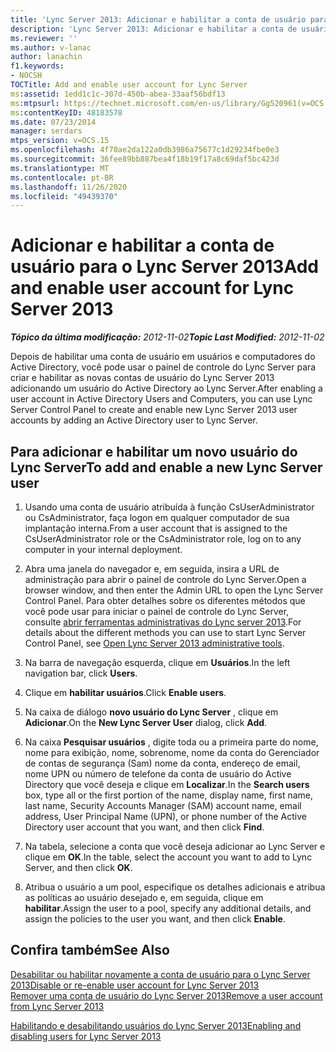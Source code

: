 ```yaml
---
title: 'Lync Server 2013: Adicionar e habilitar a conta de usuário para o Lync Server'
description: 'Lync Server 2013: Adicionar e habilitar a conta de usuário para o Lync Server.'
ms.reviewer: ''
ms.author: v-lanac
author: lanachin
f1.keywords:
- NOCSH
TOCTitle: Add and enable user account for Lync Server
ms:assetid: 1edd1c1c-307d-450b-abea-33aaf56bdf13
ms:mtpsurl: https://technet.microsoft.com/en-us/library/Gg520961(v=OCS.15)
ms:contentKeyID: 48183578
ms.date: 07/23/2014
manager: serdars
mtps_version: v=OCS.15
ms.openlocfilehash: 4f70ae2da122a0db3986a75677c1d29234fbe0e3
ms.sourcegitcommit: 36fee89bb887bea4f18b19f17a8c69daf5bc423d
ms.translationtype: MT
ms.contentlocale: pt-BR
ms.lasthandoff: 11/26/2020
ms.locfileid: "49439370"
---
```

# <a name="add-and-enable-user-account-for-lync-server-2013"></a><span data-ttu-id="76fa1-103">Adicionar e habilitar a conta de usuário para o Lync Server 2013</span><span class="sxs-lookup"><span data-stu-id="76fa1-103">Add and enable user account for Lync Server 2013</span></span>

<div data-xmlns="http://www.w3.org/1999/xhtml">

<div class="topic" data-xmlns="http://www.w3.org/1999/xhtml" data-msxsl="urn:schemas-microsoft-com:xslt" data-cs="https://msdn.microsoft.com/">

<div data-asp="https://msdn2.microsoft.com/asp">



</div>

<div id="mainSection">

<div id="mainBody"><span data-ttu-id="76fa1-104">

<span> </span></span><span class="sxs-lookup"><span data-stu-id="76fa1-104">

<span> </span></span></span>

<span data-ttu-id="76fa1-105">_**Tópico da última modificação:** 2012-11-02_</span><span class="sxs-lookup"><span data-stu-id="76fa1-105">_**Topic Last Modified:** 2012-11-02_</span></span>

<span data-ttu-id="76fa1-106">Depois de habilitar uma conta de usuário em usuários e computadores do Active Directory, você pode usar o painel de controle do Lync Server para criar e habilitar as novas contas de usuário do Lync Server 2013 adicionando um usuário do Active Directory ao Lync Server.</span><span class="sxs-lookup"><span data-stu-id="76fa1-106">After enabling a user account in Active Directory Users and Computers, you can use Lync Server Control Panel to create and enable new Lync Server 2013 user accounts by adding an Active Directory user to Lync Server.</span></span>

<div>

## <a name="to-add-and-enable-a-new-lync-server-user"></a><span data-ttu-id="76fa1-107">Para adicionar e habilitar um novo usuário do Lync Server</span><span class="sxs-lookup"><span data-stu-id="76fa1-107">To add and enable a new Lync Server user</span></span>

1.  <span data-ttu-id="76fa1-108">Usando uma conta de usuário atribuída à função CsUserAdministrator ou CsAdministrator, faça logon em qualquer computador de sua implantação interna.</span><span class="sxs-lookup"><span data-stu-id="76fa1-108">From a user account that is assigned to the CsUserAdministrator role or the CsAdministrator role, log on to any computer in your internal deployment.</span></span>

2.  <span data-ttu-id="76fa1-109">Abra uma janela do navegador e, em seguida, insira a URL de administração para abrir o painel de controle do Lync Server.</span><span class="sxs-lookup"><span data-stu-id="76fa1-109">Open a browser window, and then enter the Admin URL to open the Lync Server Control Panel.</span></span> <span data-ttu-id="76fa1-110">Para obter detalhes sobre os diferentes métodos que você pode usar para iniciar o painel de controle do Lync Server, consulte [abrir ferramentas administrativas do Lync server 2013](lync-server-2013-open-lync-server-administrative-tools.md).</span><span class="sxs-lookup"><span data-stu-id="76fa1-110">For details about the different methods you can use to start Lync Server Control Panel, see [Open Lync Server 2013 administrative tools](lync-server-2013-open-lync-server-administrative-tools.md).</span></span>

3.  <span data-ttu-id="76fa1-111">Na barra de navegação esquerda, clique em **Usuários**.</span><span class="sxs-lookup"><span data-stu-id="76fa1-111">In the left navigation bar, click **Users**.</span></span>

4.  <span data-ttu-id="76fa1-112">Clique em **habilitar usuários**.</span><span class="sxs-lookup"><span data-stu-id="76fa1-112">Click **Enable users**.</span></span>

5.  <span data-ttu-id="76fa1-113">Na caixa de diálogo **novo usuário do Lync Server** , clique em **Adicionar**.</span><span class="sxs-lookup"><span data-stu-id="76fa1-113">On the **New Lync Server User** dialog, click **Add**.</span></span>

6.  <span data-ttu-id="76fa1-114">Na caixa **Pesquisar usuários** , digite toda ou a primeira parte do nome, nome para exibição, nome, sobrenome, nome da conta do Gerenciador de contas de segurança (Sam) nome da conta, endereço de email, nome UPN ou número de telefone da conta de usuário do Active Directory que você deseja e clique em **Localizar**.</span><span class="sxs-lookup"><span data-stu-id="76fa1-114">In the **Search users** box, type all or the first portion of the name, display name, first name, last name, Security Accounts Manager (SAM) account name, email address, User Principal Name (UPN), or phone number of the Active Directory user account that you want, and then click **Find**.</span></span>

7.  <span data-ttu-id="76fa1-115">Na tabela, selecione a conta que você deseja adicionar ao Lync Server e clique em **OK**.</span><span class="sxs-lookup"><span data-stu-id="76fa1-115">In the table, select the account you want to add to Lync Server, and then click **OK**.</span></span>

8.  <span data-ttu-id="76fa1-116">Atribua o usuário a um pool, especifique os detalhes adicionais e atribua as políticas ao usuário desejado e, em seguida, clique em **habilitar**.</span><span class="sxs-lookup"><span data-stu-id="76fa1-116">Assign the user to a pool, specify any additional details, and assign the policies to the user you want, and then click **Enable**.</span></span>

</div>

<div>

## <a name="see-also"></a><span data-ttu-id="76fa1-117">Confira também</span><span class="sxs-lookup"><span data-stu-id="76fa1-117">See Also</span></span>


[<span data-ttu-id="76fa1-118">Desabilitar ou habilitar novamente a conta de usuário para o Lync Server 2013</span><span class="sxs-lookup"><span data-stu-id="76fa1-118">Disable or re-enable user account for Lync Server 2013</span></span>](lync-server-2013-disable-or-re-enable-user-account-for-lync-server.md)  
[<span data-ttu-id="76fa1-119">Remover uma conta de usuário do Lync Server 2013</span><span class="sxs-lookup"><span data-stu-id="76fa1-119">Remove a user account from Lync Server 2013</span></span>](lync-server-2013-remove-a-user-account-from-lync-server.md)  


[<span data-ttu-id="76fa1-120">Habilitando e desabilitando usuários do Lync Server 2013</span><span class="sxs-lookup"><span data-stu-id="76fa1-120">Enabling and disabling users for Lync Server 2013</span></span>](lync-server-2013-enabling-and-disabling-users-for-lync-server.md)  
  

<span data-ttu-id="76fa1-121"></div>

</div>

<span> </span>

</div>

</div>

</span><span class="sxs-lookup"><span data-stu-id="76fa1-121"></div>

</div>

<span> </span>

</div>

</div>

</span></span></div>

